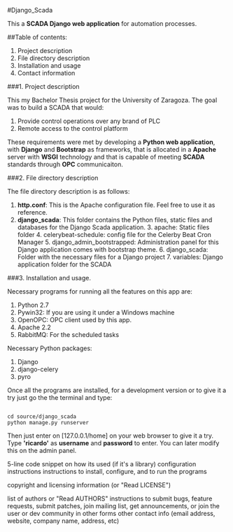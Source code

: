 #Django_Scada


This a **SCADA Django web application** for automation processes.

##Table of contents:

1. Project description
2. File directory description
3. Installation and usage
4. Contact information


###1. Project description

This my Bachelor Thesis project for the University of Zaragoza. The goal was to build a SCADA that would:
  1. Provide control operations over any brand of PLC
  2. Remote access to the control platform

These requirements were met by developing a **Python web application**, with **Django** and **Bootstrap** as frameworks, that is allocated in a **Apache** server with **WSGI** technology and that is capable of meeting **SCADA** standards through **OPC** communicaiton.

###2. File directory description

The file directory description is as follows: 
  1. **http.conf**: This is the Apache configuration file. Feel free to use it as reference.
  2. **django_scada**: This folder contains the Python files, static files and databases for the Django Scada application.
    3. apache: Static files folder
    4. celerybeat-schedule: config file for the Celerby Beat Cron Manager
    5. django_admin_bootstrapped: Administration panel for this Django application comes with bootstrap theme.
    6. django_scada: Folder with the necessary files for a Django project
    7. variables: Django application folder for the SCADA

###3. Installation and usage.

Necessary programs for running all the features on this app are: 

1. Python 2.7
2. Pywin32: If you are using it under a Windows machine
3. OpenOPC: OPC client used by this app.
4. Apache 2.2
5. RabbitMQ: For the scheduled tasks

Necessary Python packages:
  1. Django
  2. django-celery
  3. pyro

Once all the programs are installed, for a development version or to give it a try just go the the terminal and type:

```

cd source/django_scada
python manage.py runserver

```

Then just enter on [127.0.0.1/home] on your web browser to give it a try. 
Type **'ricardo'** as **username** and **password** to enter. You can later modify this on the admin panel.











5-line code snippet on how its used (if it's a library)
configuration instructions
instructions to install, configure, and to run the programs

copyright and licensing information (or "Read LICENSE")

list of authors or "Read AUTHORS"
instructions to submit bugs, feature requests, submit patches, join mailing list, get announcements, or join the user or dev community in other forms
other contact info (email address, website, company name, address, etc)


